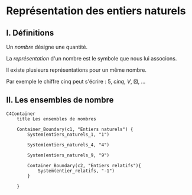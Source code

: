 # Représentation des entiers naturels

## I. Définitions

Un *nombre* désigne une quantité.

La *représentation* d'un nombre est le symbole que nous lui associons.

Il existe plusieurs représentations pour un même nombre.

Par exemple le chiffre cinq peut s'écrire : $5$, $cinq$, $V$, ⚄, ...

## II. Les ensembles de nombre

```mermaid
C4Container
    title Les ensembles de nombres

    Container_Boundary(c1, "Entiers naturels") {
        System(entiers_naturels_1, "1")

        System(entiers_naturels_4, "4")

        System(entiers_naturels_9, "9")

        Container_Boundary(c2, "Entiers relatifs"){
            System(entier_relatifs, "-1")
        }

    }

```